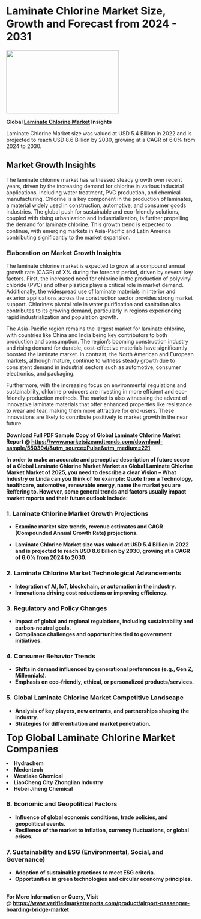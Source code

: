 <H1>Laminate Chlorine Market Size, Growth and Forecast from 2024 - 2031</H1><img class="aligncenter size-medium wp-image-584254" src="https://thirdeyenews.in/wp-content/uploads/2024/09/Global-Market-Research-300x168.jpeg" alt="" width="300" height="168" /><p><strong>Global&nbsp;<a href="https://www.marketsizeandtrends.com/download-sample/550394/&amp;utm_source=Pulse&amp;utm_medium=221">Laminate Chlorine Market</a> Insights</strong></p><p>Laminate Chlorine Market size was valued at USD 5.4 Billion in 2022 and is projected to reach USD 8.6 Billion by 2030, growing at a CAGR of 6.0% from 2024 to 2030.</p><p><h2>Market Growth Insights</h2> <p>The laminate chlorine market has witnessed steady growth over recent years, driven by the increasing demand for chlorine in various industrial applications, including water treatment, PVC production, and chemical manufacturing. Chlorine is a key component in the production of laminates, a material widely used in construction, automotive, and consumer goods industries. The global push for sustainable and eco-friendly solutions, coupled with rising urbanization and industrialization, is further propelling the demand for laminate chlorine. This growth trend is expected to continue, with emerging markets in Asia-Pacific and Latin America contributing significantly to the market expansion.</p> <p><strong></strong></p> <h3>Elaboration on Market Growth Insights</h3> <p>The laminate chlorine market is expected to grow at a compound annual growth rate (CAGR) of X% during the forecast period, driven by several key factors. First, the increased need for chlorine in the production of polyvinyl chloride (PVC) and other plastics plays a critical role in market demand. Additionally, the widespread use of laminate materials in interior and exterior applications across the construction sector provides strong market support. Chlorine’s pivotal role in water purification and sanitation also contributes to its growing demand, particularly in regions experiencing rapid industrialization and population growth.</p> <p>The Asia-Pacific region remains the largest market for laminate chlorine, with countries like China and India being key contributors to both production and consumption. The region’s booming construction industry and rising demand for durable, cost-effective materials have significantly boosted the laminate market. In contrast, the North American and European markets, although mature, continue to witness steady growth due to consistent demand in industrial sectors such as automotive, consumer electronics, and packaging.</p> <p>Furthermore, with the increasing focus on environmental regulations and sustainability, chlorine producers are investing in more efficient and eco-friendly production methods. The market is also witnessing the advent of innovative laminate materials that offer enhanced properties like resistance to wear and tear, making them more attractive for end-users. These innovations are likely to contribute positively to market growth in the near future.</p> <p><strong></p><p><span class=""><strong>Download Full PDF Sample Copy of Global Laminate Chlorine Market Report</strong> @ <a href="https://www.marketsizeandtrends.com/download-sample/550394/&amp;utm_source=Pulse&amp;utm_medium=221" target="_blank">https://www.marketsizeandtrends.com/download-sample/550394/&amp;utm_source=Pulse&amp;utm_medium=221</a></span></p><p>In order to make an accurate and perceptive description of future scope of a Global&nbsp;Laminate Chlorine Market Market as Global&nbsp;Laminate Chlorine Market Market of 2025, you need to describe a clear Vision &ndash; What Industry or Linda can you think of for example: Quote from a Technology, healthcare, automotive, renewable energy, name the market you are Reffering to. However, some general trends and factors usually impact market reports and their future outlook include:</p><h3>1.&nbsp;<strong>Laminate Chlorine Market Growth Projections</strong></h3><ul><li>Examine market size trends, revenue estimates and CAGR (Compounded Annual Growth Rate) projections.</li><li><p>Laminate Chlorine Market size was valued at USD 5.4 Billion in 2022 and is projected to reach USD 8.6 Billion by 2030, growing at a CAGR of 6.0% from 2024 to 2030.</p></li></ul><h3>2.&nbsp;<strong>Laminate Chlorine Market Technological Advancements</strong></h3><ul><li>Integration of AI, IoT, blockchain, or automation in the industry.</li><li>Innovations driving cost reductions or improving efficiency.</li></ul><h3>3.&nbsp;<strong>Regulatory and Policy Changes</strong></h3><ul><li>Impact of global and regional regulations, including sustainability and carbon-neutral goals.</li><li>Compliance challenges and opportunities tied to government initiatives.</li></ul><h3>4.&nbsp;<strong>Consumer Behavior Trends</strong></h3><ul><li>Shifts in demand influenced by generational preferences (e.g., Gen Z, Millennials).</li><li>Emphasis on eco-friendly, ethical, or personalized products/services.</li></ul><h3>5.&nbsp;<strong>Global Laminate Chlorine Market Competitive Landscape</strong></h3><ul><li>Analysis of key players, new entrants, and partnerships shaping the industry.</li><li>Strategies for differentiation and market penetration.</li></ul><p data-pm-slice="1 1 []"><span style="color: inherit; font-family: inherit; font-size: 25px;">Top Global Laminate Chlorine Market Companies</span></p><div class="" data-test-id=""><p><li>Hydrachem</li><li> Medentech</li><li> Westlake Chemical</li><li> LiaoCheng City Zhonglian Industry</li><li> Hebei Jiheng Chemical</li></p></div><h3>6.&nbsp;<strong>Economic and Geopolitical Factors</strong></h3><ul><li>Influence of global economic conditions, trade policies, and geopolitical events.</li><li>Resilience of the market to inflation, currency fluctuations, or global crises.</li></ul><h3>7.&nbsp;<strong>Sustainability and ESG (Environmental, Social, and Governance)</strong></h3><ul><li>Adoption of sustainable practices to meet ESG criteria.</li><li>Opportunities in green technologies and circular economy principles.</li></ul><h2><strong style="font-size: 14px;">For More Information or Query, Visit @&nbsp;</strong><a style="background-color: #ffffff; font-size: 14px;" href="https://www.marketsizeandtrends.com/report/laminate-chlorine-market/" target="_blank">https://www.verifiedmarketreports.com/product/airport-passenger-boarding-bridge-market</a></h2>
